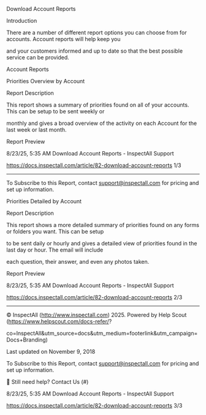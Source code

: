 Download Account Reports

Introduction

There are a number of different report options you can choose from for accounts. Account reports will help keep you

and your customers informed and up to date so that the best possible service can be provided.

Account Reports

Priorities Overview by Account

Report Description

This report shows a summary of priorities found on all of your accounts. This can be setup to be sent weekly or

monthly and gives a broad overview of the activity on each Account for the last week or last month.

Report Preview

8/23/25, 5:35 AM Download Account Reports - InspectAll Support

https://docs.inspectall.com/article/82-download-account-reports 1/3


---

To Subscribe to this Report, contact support@inspectall.com for pricing and set up information.

Priorities Detailed by Account

Report Description

This report shows a more detailed summary of priorities found on any forms or folders you want. This can be setup

to be sent daily or hourly and gives a detailed view of priorities found in the last day or hour. The email will include

each question, their answer, and even any photos taken.

Report Preview

8/23/25, 5:35 AM Download Account Reports - InspectAll Support

https://docs.inspectall.com/article/82-download-account-reports 2/3


---

© InspectAll (http://www.inspectall.com) 2025. Powered by Help Scout (https://www.helpscout.com/docs-refer/?

co=InspectAll&utm_source=docs&utm_medium=footerlink&utm_campaign=Docs+Branding)

Last updated on November 9, 2018

To Subscribe to this Report, contact support@inspectall.com for pricing and set up information.

 Still need help? Contact Us (#)

8/23/25, 5:35 AM Download Account Reports - InspectAll Support

https://docs.inspectall.com/article/82-download-account-reports 3/3


